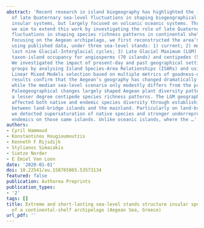 ```yaml
---
abstract: 'Recent research in island biogeography has highlighted the important role
  of late Quaternary sea-level fluctuations in shaping biogeographical patterns in
  insular systems, but largely focused on volcanic oceanic systems. Through this study
  we aim to extend this work by investigating the role of late Quaternary sea-level
  fluctuations in shaping species richness patterns in continental shelf island systems.
  Focusing on the Aegean archipelago, we first reconstructed the area’s geography
  using published data, under three sea-level stands: 1) current; 2) median over the
  last nine Glacial-Interglacial cycles; 3) Late Glacial Maximum (LGM). We compiled
  taxon-island occupancy for angiosperms (70 islands) and centipedes (56 islands).
  We investigated the impact of present-day and past geographical settings on chorological
  groups by analysing Island Species-Area Relationships (ISARs) and using Generalized
  Linear Mixed Models selection based on multiple metrics of goodness-of-fit. Our
  results confirm that the Aegean’s geography has changed dramatically since the LGM,
  while the median sea-level scenario only modestly differs from the present configuration.
  Paleogeographical changes largely shaped Aegean plant diversity patterns, and to
  a lesser degree centipede species richness patterns. The LGM geographic configuration
  affected both native and endemic species diversity through establishing connections
  between land-bridge islands and the mainland. Particularly on land-bridge islands
  we detected supersaturation of native species and stronger underrepresentation of
  endemics on those same islands. Unlike oceanic islands, where the …'
authors:
- Cyril Hammoud
- Konstantinos Kougioumoutzis
- Kenneth F Rijsdijk
- Stylianos Simaiakis
- Sietze Norder
- E Emiel Van Loon
date: '2020-01-01'
doi: 10.22541/au.158765865.53573134
featured: false
publication: Authorea Preprints
publication_types:
- '2'
tags: []
title: Extreme and short-lasting sea-level stands structure insular species diversity
  of a continental-shelf archipelago (Aegean Sea, Greece)
url_pdf: ''
---
```

